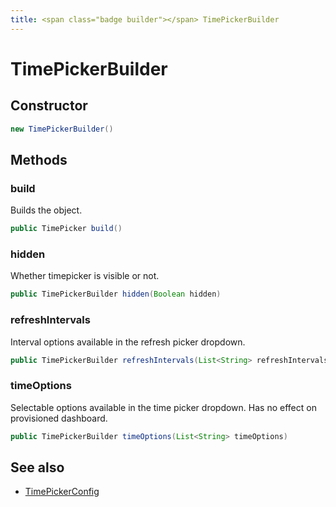 ```yaml
---
title: <span class="badge builder"></span> TimePickerBuilder
---
```

# <span class="badge builder"></span> TimePickerBuilder

## Constructor

```java
new TimePickerBuilder()
```
## Methods

### <span class="badge object-method"></span> build

Builds the object.

```java
public TimePicker build()
```

### <span class="badge object-method"></span> hidden

Whether timepicker is visible or not.

```java
public TimePickerBuilder hidden(Boolean hidden)
```

### <span class="badge object-method"></span> refreshIntervals

Interval options available in the refresh picker dropdown.

```java
public TimePickerBuilder refreshIntervals(List<String> refreshIntervals)
```

### <span class="badge object-method"></span> timeOptions

Selectable options available in the time picker dropdown. Has no effect on provisioned dashboard.

```java
public TimePickerBuilder timeOptions(List<String> timeOptions)
```

## See also

 * <span class="badge object-type-class"></span> [TimePickerConfig](./object-TimePickerConfig.md)

